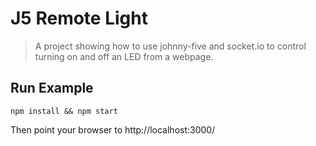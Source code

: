 # J5 Remote Light

> A project showing how to use johnny-five and socket.io to control turning on and off an LED from a webpage.

## Run Example

    npm install && npm start

Then point your browser to http://localhost:3000/

